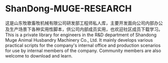 # ShanDong-MUGE-RESEARCH
这是山东牧歌畜牧机械有限公司研发部工程师私人库，主要开发面向公司内部办公及生产场景下各种实用性脚本，供公司内部成员实用，也欢迎社区成员下载学习。
This is a private library for engineers in the R&D department of Shandong Muge Animal Husbandry Machinery Co., Ltd. It mainly develops various practical scripts for the company's internal office and production scenarios for use by internal members of the company. Community members are also welcome to download and learn.
